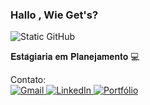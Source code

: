 ### Hallo , Wie Get's?


<img src="https://img.shields.io/static/v1?label=Overview&message=DANIELE&color=f8efd4&style=for-the-badge&logo=GitHub" alt="Static GitHub">

<p> 𝐄𝐬𝐭𝐚́𝐠𝐢𝐚𝐫𝐢𝐚 𝐞𝐦 𝐏𝐥𝐚𝐧𝐞𝐣𝐚𝐦𝐞𝐧𝐭𝐨 💻 </p>


<p align="left"></p>
<p align="left">
  Contato: <br>
  <a href="mailto:djanuario56@gmail.com" title="Gmail" target="_blank">
    <img src="https://img.shields.io/badge/-Gmail-FF0000?style=flat-square&labelColor=FF0000&logo=gmail&logoColor=white" alt="Gmail"/>
  </a>
  <a href="https://www.linkedin.com/in/daniele-januario-54b3a1139/" title="LinkedIn" target="_blank">
    <img src="https://img.shields.io/badge/-Linkedin-0e76a8?style=flat-square&logo=Linkedin&logoColor=white" alt="LinkedIn"/>
  </a>
  <a href="https://danielejanuario.my.canva.site/" title="Portfólio" target="_blank">
    <img src="https://img.shields.io/badge/-Portfólio-4b4b4b?style=flat-square&logo=About.me&logoColor=white" alt="Portfólio"/>
  </a>
</p>


